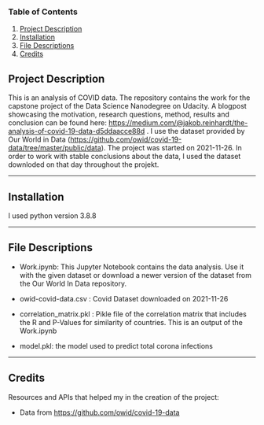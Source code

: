 ### Table of Contents

1. [Project Description](#description)
2. [Installation](#installation)
3. [File Descriptions](#files)
4. [Credits](#credits)


## Project Description <a name="description"></a>

This is an analysis of COVID data.
The repository contains the work for the capstone project of the Data Science Nanodegree on Udacity.
A blogpost showcasing the motivation, research questions, method, results and conclusion can be found here:
https://medium.com/@jakob.reinhardt/the-analysis-of-covid-19-data-d5ddaacce88d .
I use the dataset provided by Our World in Data (https://github.com/owid/covid-19-data/tree/master/public/data). 
The project was started on 2021-11-26. In order to work with stable conclusions about the data, 
I used the dataset downloded on that day throughout the projekt.

-------------

## Installation <a name="installation"></a>

I used python version 3.8.8


-------------
## File Descriptions <a name="files"></a>

- Work.ipynb: This Jupyter Notebook contains the data analysis. Use it with the given dataset or download a newer version of the dataset from the Our World In Data repository.

- owid-covid-data.csv : Covid Dataset downloaded on 2021-11-26

- correlation_matrix.pkl : Pikle file of the correlation matrix that includes the R and P-Values for similarity of countries. This is an output of the Work.ipynb

- model.pkl: the model used to predict total corona infections

-------------

## Credits <a name="credits"></a>

Resources and APIs that helped my in the creation of the project:

- Data from https://github.com/owid/covid-19-data
